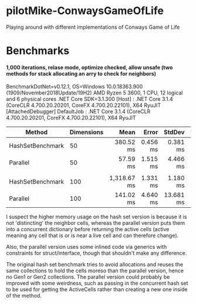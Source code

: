 # pilotMike-ConwaysGameOfLife
Playing around with different implementations of Conways Game of Life

# Benchmarks
#### 1,000 iterations, relase mode, optimize checked, allow unsafe (two methods for stack allocating an arry to check for neighbors)
BenchmarkDotNet=v0.12.1, OS=Windows 10.0.18363.900 (1909/November2018Update/19H2)
AMD Ryzen 5 3600, 1 CPU, 12 logical and 6 physical cores
.NET Core SDK=3.1.300
  [Host]     : .NET Core 3.1.4 (CoreCLR 4.700.20.20201, CoreFX 4.700.20.22101), X64 RyuJIT  [AttachedDebugger]
  DefaultJob : .NET Core 3.1.4 (CoreCLR 4.700.20.20201, CoreFX 4.700.20.22101), X64 RyuJIT


|           Method | Dimensions |        Mean |    Error |    StdDev | Ratio |      Gen 0 |     Gen 1 |    Gen 2 | Allocated |
|----------------- |----------- |------------:|---------:|----------:|------:|-----------:|----------:|---------:|----------:|
| HashSetBenchmark |         50 |   380.52 ms | 0.456 ms |  0.381 ms |  1.00 |  7000.0000 |         - |        - |  62.29 MB |
|         Parallel |         50 |    57.59 ms | 1.515 ms |  4.466 ms |  0.15 | 15800.0000 | 3100.0000 |        - | 119.35 MB |
|                  |            |             |          |           |       |            |           |          |           |
| HashSetBenchmark |        100 | 1,318.67 ms | 1.331 ms |  1.180 ms |  1.00 | 27000.0000 |         - |        - | 224.02 MB |
|         Parallel |        100 |   141.02 ms | 4.640 ms | 13.681 ms |  0.10 | 19750.0000 | 1000.0000 | 500.0000 | 150.54 MB |


I suspect the higher memory usage on the hash set version is because it is not 'distincting' the neighbor cells, whereas the parallel version puts them into a concurrent dictionary before returning the active cells (active meaning any cell that is or is near a live cell and can therefore change).

Also, the parallel version uses some inlined code via generics with constraints for struct/interface, though that shouldn't make any difference.

The original hash set benchmark tries to avoid allocations and reuses the same collections to hold the cells moreso than the parallel version, hence no Gen1 or Gen2 collections. The parallel version could probably be improved with some weirdness, such as passing in the concurrent hash set to be used for getting the ActiveCells rather than creating a new one inside of the method.